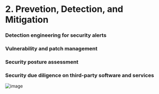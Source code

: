 # 2. Prevetion, Detection, and Mitigation
### Detection engineering for security alerts
### Vulnerability and patch management
### Security posture assessment
### Security due diligence on third-party software and services

![image](https://user-images.githubusercontent.com/58542375/176053949-04255190-b1fb-4256-b964-a4ac122a8ac3.png)
